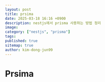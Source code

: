 ```yaml
---
layout: post
title: prsima
date: 2025-03-18 16:16 +0900
description: nestjs에서 prisma 사용하는 방법 정리 
image:
category: ["nestjs", "prisma"]
tags:
published: true
sitemap: true
author: kim-dong-jun99
---
```


# Prsima
